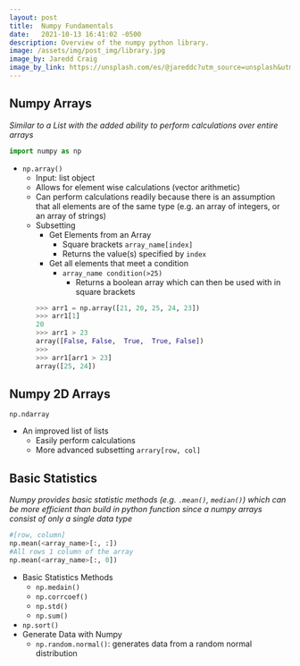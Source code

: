 ```yaml
---
layout: post
title:  Numpy Fundamentals
date:   2021-10-13 16:41:02 -0500
description: Overview of the numpy python library.
image: /assets/img/post_img/library.jpg
image_by: Jaredd Craig
image_by_link: https://unsplash.com/es/@jareddc?utm_source=unsplash&utm_medium=referral&utm_content=creditCopyText
---
```


## Numpy Arrays
*Similar to a List with the added ability to perform calculations over entire arrays*
```python
import numpy as np
```
* `np.array()`
  * Input: list object
  * Allows for element wise calculations (vector arithmetic)
  * Can perform calculations readily because there is an assumption that all elements are of the same type (e.g. an array of integers, or an array of strings)
  * Subsetting
    * Get Elements from an Array
      * Square brackets `array_name[index]`
      * Returns the value(s) specified by `index`
    * Get all elements that meet a condition
      * `array_name condition(>25)`
        * Returns a boolean array which can then be used with in square brackets
    ```python
    >>> arr1 = np.array([21, 20, 25, 24, 23])
    >>> arr1[1]
    20
    >>> arr1 > 23
    array([False, False,  True,  True, False])
    >>>
    >>> arr1[arr1 > 23]
    array([25, 24])
    ```

## Numpy 2D Arrays
`np.ndarray`
* An improved list of lists
  * Easily perform calculations
  * More advanced subsetting
  `arrary[row, col]`


## Basic Statistics
*Numpy provides basic statistic methods (e.g. `.mean()`, `median()`) which can be more efficient than build in python function since a numpy arrays consist of only a single data type*
```python
#[row, column]
np.mean(<array_name>[:, :])
#All rows 1 column of the array
np.mean(<array_name>[:, 0])
```
* Basic Statistics Methods
  * `np.medain()`
  * `np.corrcoef()`
  * `np.std()`
  * `np.sum()`
 * `np.sort()`
* Generate Data with Numpy
  * `np.random.normal()`: generates data from a random normal distribution
